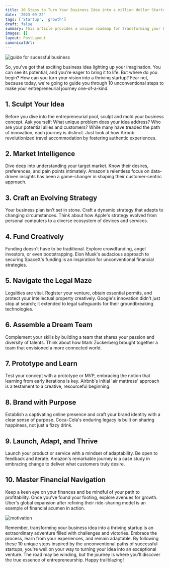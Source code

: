 ```yaml
---
title: 10 Steps to Turn Your Business Idea into a million dollor Startup | A unique Roadmap
date: '2023-09-22'
tags: ['Startup', 'growth']
draft: false
summary: This article provides a unique roadmap for transforming your business idea into a thriving startup. It highlights 10 unconventional steps inspired by the success of unconventional startups, such as Airbnb, Amazon, Apple, SpaceX, Google, Facebook, and Uber.
images: []
layout: PostLayout
canonicalUrl:
---
```


![guide for sucessful business](/static/images/blog/business/guide-for-sucessful-business.jpg)

So, you've got that exciting business idea lighting up your imagination. You can see its potential, and you're eager to bring it to life. But where do you begin? How can you turn your vision into a thriving startup? Fear not, because today, we're going to guide you through 10 unconventional steps to make your entrepreneurial journey one-of-a-kind.

## 1. Sculpt Your Idea

Before you dive into the entrepreneurial pool, sculpt and mold your business concept. Ask yourself: What unique problem does your idea address? Who are your potential allies and customers? While many have treaded the path of innovation, each journey is distinct. Just look at how Airbnb revolutionized travel accommodation by fostering authentic experiences.

## 2. Market Intelligence

Dive deep into understanding your target market. Know their desires, preferences, and pain points intimately. Amazon's relentless focus on data-driven insights has been a game-changer in shaping their customer-centric approach.

## 3. Craft an Evolving Strategy

Your business plan isn't set in stone. Craft a dynamic strategy that adapts to changing circumstances. Think about how Apple's strategy evolved from personal computers to a diverse ecosystem of devices and services.

## 4. Fund Creatively

Funding doesn't have to be traditional. Explore crowdfunding, angel investors, or even bootstrapping. Elon Musk's audacious approach to securing SpaceX's funding is an inspiration for unconventional financial strategies.

## 5. Navigate the Legal Maze

Legalities are vital. Register your venture, obtain essential permits, and protect your intellectual property creatively. Google's innovation didn't just stop at search; it extended to legal safeguards for their groundbreaking technologies.

## 6. Assemble a Dream Team

Complement your skills by building a team that shares your passion and diversity of talents. Think about how Mark Zuckerberg brought together a team that envisioned a more connected world.

## 7. Prototype and Learn

Test your concept with a prototype or MVP, embracing the notion that learning from early iterations is key. Airbnb's initial 'air mattress' approach is a testament to a creative, resourceful beginning.

## 8. Brand with Purpose

Establish a captivating online presence and craft your brand identity with a clear sense of purpose. Coca-Cola's enduring legacy is built on sharing happiness, not just a fizzy drink.

## 9. Launch, Adapt, and Thrive

Launch your product or service with a mindset of adaptability. Be open to feedback and iterate. Amazon's remarkable journey is a case study in embracing change to deliver what customers truly desire.

## 10. Master Financial Navigation

Keep a keen eye on your finances and be mindful of your path to profitability. Once you've found your footing, explore avenues for growth. Uber's global expansion after refining their ride-sharing model is an example of financial acumen in action.

![motivation](/static/images/blog/business/intro.jpg)

Remember, transforming your business idea into a thriving startup is an extraordinary adventure filled with challenges and victories. Embrace the process, learn from your experiences, and remain adaptable. By following these 10 unique steps inspired by the unconventional paths of successful startups, you're well on your way to turning your idea into an exceptional venture. The road may be winding, but the journey is where you'll discover the true essence of entrepreneurship. Happy trailblazing!

